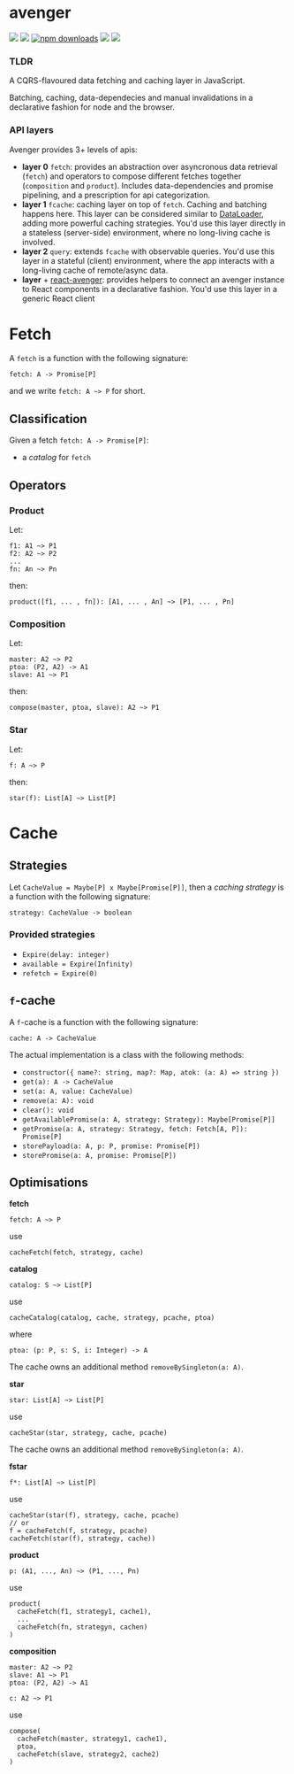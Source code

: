 # avenger

[![](https://travis-ci.org/buildo/avenger.svg)](https://travis-ci.org/buildo/avenger)
[![](https://img.shields.io/npm/v/avenger.svg?sytle=flat-square)](https://www.npmjs.com/package/avenger)
[![npm downloads](https://img.shields.io/npm/dm/avenger.svg?style=flat-square)](https://www.npmjs.com/package/avenger)
[![](https://david-dm.org/buildo/avenger.svg)](https://david-dm.org/buildo/avenger#info=dependencies&view=list)
[![](https://david-dm.org/buildo/avenger/dev-status.svg)](https://david-dm.org/buildo/avenger#info=devDependencies&view=list)

### TLDR

A CQRS-flavoured data fetching and caching layer in JavaScript.

Batching, caching, data-dependecies and manual invalidations in a declarative fashion for node and the browser.

### API layers

Avenger provides 3+ levels of apis:

- **layer 0** `fetch`: provides an abstraction over asyncronous data retrieval (`fetch`) and operators to compose different fetches together (`composition` and `product`). Includes data-dependencies and promise pipelining, and a prescription for api categorization.
- **layer 1** `fcache`: caching layer on top of `fetch`. Caching and batching happens here. This layer can be considered similar to [DataLoader](https://github.com/facebook/dataloader), adding more powerful caching strategies. You'd use this layer directly in a stateless (server-side) environment, where no long-living cache is involved.
- **layer 2** `query`: extends `fcache` with observable queries. You'd use this layer in a stateful (client) environment, where the app interacts with a long-living cache of remote/async data.
- **layer** + [react-avenger](https://github.com/buildo/react-avenger): provides helpers to connect an avenger instance to React components in a declarative fashion. You'd use this layer in a generic React client


# Fetch

A `fetch` is a function with the following signature:

```
fetch: A -> Promise[P]
```

and we write `fetch: A ~> P` for short.

## Classification

Given a fetch `fetch: A -> Promise[P]`:

- a *catalog* for `fetch`

## Operators

### Product

Let:

```
f1: A1 ~> P1
f2: A2 ~> P2
...
fn: An ~> Pn
```

then:

```
product([f1, ... , fn]): [A1, ... , An] ~> [P1, ... , Pn]
```

### Composition

Let:

```
master: A2 ~> P2
ptoa: (P2, A2) -> A1
slave: A1 ~> P1
```

then:

```
compose(master, ptoa, slave): A2 ~> P1
```

### Star

Let:

```
f: A ~> P
```

then:

```
star(f): List[A] ~> List[P]
```

# Cache

## Strategies

Let `CacheValue = Maybe[P] x Maybe[Promise[P]]`, then a *caching strategy* is a function with the following signature:

```
strategy: CacheValue -> boolean
```

### Provided strategies

- `Expire(delay: integer)`
- `available = Expire(Infinity)`
- `refetch = Expire(0)`

## `f`-cache

A `f`-cache is a function with the following signature:

```
cache: A -> CacheValue
```

The actual implementation is a class with the following methods:

- `constructor({ name?: string, map?: Map, atok: (a: A) => string })`
- `get(a): A -> CacheValue`
- `set(a: A, value: CacheValue)`
- `remove(a: A): void`
- `clear(): void`
- `getAvailablePromise(a: A, strategy: Strategy): Maybe[Promise[P]]`
- `getPromise(a: A, strategy: Strategy, fetch: Fetch[A, P]): Promise[P]`
- `storePayload(a: A, p: P, promise: Promise[P])`
- `storePromise(a: A, promise: Promise[P])`

## Optimisations

**fetch**

`fetch: A ~> P`

use

`cacheFetch(fetch, strategy, cache)`

**catalog**

`catalog: S ~> List[P]`

use

`cacheCatalog(catalog, cache, strategy, pcache, ptoa)`

where

```
ptoa: (p: P, s: S, i: Integer) -> A
```

The cache owns an additional method `removeBySingleton(a: A)`.

**star**

`star: List[A] ~> List[P]`

use

`cacheStar(star, strategy, cache, pcache)`

The cache owns an additional method `removeBySingleton(a: A)`.

**fstar**

`f*: List[A] ~> List[P]`

use

```
cacheStar(star(f), strategy, cache, pcache)
// or
f = cacheFetch(f, strategy, pcache)
cacheFetch(star(f), strategy, cache))
```

**product**

`p: (A1, ..., An) ~> (P1, ..., Pn)`

use

```
product(
  cacheFetch(f1, strategy1, cache1),
  ...
  cacheFetch(fn, strategyn, cachen)
)
```

**composition**

```
master: A2 ~> P2
slave: A1 ~> P1
ptoa: (P2, A2) -> A1

c: A2 ~> P1
```

use

```
compose(
  cacheFetch(master, strategy1, cache1),
  ptoa,
  cacheFetch(slave, strategy2, cache2)
)
```
